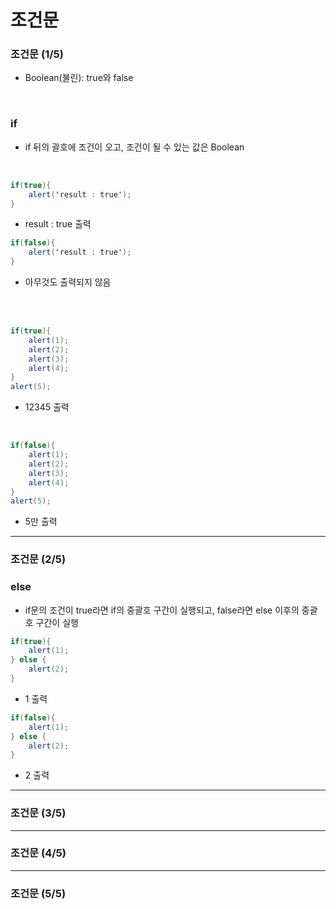 # 조건문
### 조건문 (1/5)
- Boolean(불린): true와 false
</br>

### if
- if 뒤의 괄호에 조건이 오고, 조건이 될 수 있는 값은 Boolean
</br>

```java
if(true){
    alert('result : true');
}
```
- result : true 출력

```java
if(false){
    alert('result : true');
}
```
- 아무것도 출력되지 않음
</br>
</br>

```java
if(true){
    alert(1);
    alert(2);
    alert(3);
    alert(4);
}
alert(5);
```
- 12345 출력
</br>

```java
if(false){
    alert(1);
    alert(2);
    alert(3);
    alert(4);
}
alert(5);
```
- 5만 출력

---

### 조건문 (2/5)
### else
- if문의 조건이 true라면 if의 중괄호 구간이 실행되고, false라면 else 이후의 중괄호 구간이 실행

```java
if(true){
    alert(1);
} else {
    alert(2);
}
```
- 1 출력

```java
if(false){
    alert(1);
} else {
    alert(2);
}
```
- 2 출력


---

### 조건문 (3/5)

---

### 조건문 (4/5)

---

### 조건문 (5/5)
